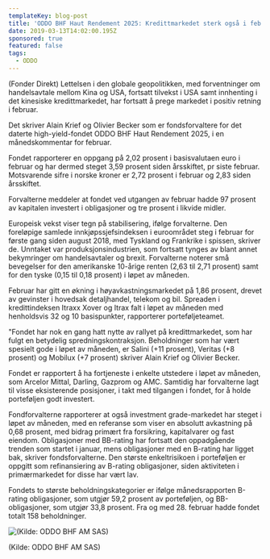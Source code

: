 ```yaml
---
templateKey: blog-post
title: 'ODDO BHF Haut Rendement 2025: Kredittmarkedet sterk også i feb'
date: 2019-03-13T14:02:00.195Z
sponsored: true
featured: false
tags:
  - ODDO
---
```

(Fonder Direkt) Lettelsen i den globale geopolitikken, med forventninger om handelsavtale mellom Kina og USA, fortsatt tilvekst i USA samt innhenting i det kinesiske kredittmarkedet, har fortsatt å prege markedet i positiv retning i februar.



Det skriver Alain Krief og Olivier Becker som er fondsforvaltere for det daterte high-yield-fondet ODDO BHF Haut Rendement 2025, i en månedskommentar for februar.



Fondet rapporterer en oppgang på 2,02 prosent i basisvalutaen euro i februar og har dermed steget 3,59 prosent siden årsskiftet, pr siste februar. Motsvarende sifre i norske kroner er 2,72 prosent i februar og 2,83 siden årsskiftet.



Forvalterne meddeler at fondet ved utgangen av februar hadde 97 prosent av kapitalen investert i obligasjoner og tre prosent i likvide midler.



Europeisk vekst viser tegn på stabilisering, ifølge forvalterne. Den foreløpige samlede innkjøpssjefsindeksen i euroområdet steg i februar for første gang siden august 2018, med Tyskland og Frankrike i spissen, skriver de. Unntaket var produksjonsindustrien, som fortsatt tynges av blant annet bekymringer om handelsavtaler og brexit. Forvalterne noterer små bevegelser for den amerikanske 10-årige renten (2,63 til 2,71 prosent) samt for den tyske (0,15 til 0,18 prosent) i løpet av måneden.



Februar har gitt en økning i høyavkastningsmarkedet på 1,86 prosent, drevet av gevinster i hovedsak detaljhandel, telekom og bil. Spreaden i kredittindeksen Itraxx Xover og Itrax falt i løpet av måneden med henholdsvis 32 og 10 basispunkter, rapporterer porteføljeteamet.



"Fondet har nok en gang hatt nytte av rallyet på kredittmarkedet, som har fulgt en betydelig spredningskontraksjon. Beholdninger som har vært spesielt gode i løpet av måneden, er Salini (+11 prosent), Veritas (+8 prosent) og Mobilux (+7 prosent) skriver Alain Krief og Olivier Becker.



Fondet er rapportert å ha fortjeneste i enkelte utstedere i løpet av måneden, som Arcelor Mittal, Darling, Gazprom og AMC. Samtidig har forvalterne lagt til visse eksisterende posisjoner, i takt med tilgangen i fondet, for å holde porteføljen godt investert.



Fondforvalterne rapporterer at også investment grade-markedet har steget i løpet av måneden, med en referanse som viser en absolutt avkastning på 0,68 prosent, med bidrag primært fra forsikring, kapitalvarer og fast eiendom. Obligasjoner med BB-rating har fortsatt den oppadgående trenden som startet i januar, mens obligasjoner med en B-rating har ligget bak, skriver fondsforvalterne. Den største enkeltrisikoen i porteføljen er oppgitt som refinansiering av B-rating obligasjoner, siden aktiviteten i primærmarkedet for disse har vært lav.



Fondets to største beholdningskategorier er ifølge månedsrapporten B-rating obligasjoner, som utgjør 59,2 prosent av porteføljen, og BB-obligasjoner, som utgjør 33,8 prosent. Fra og med 28. februar hadde fondet totalt 158 beholdninger.

![(Kilde: ODDO BHF AM SAS)](/img/180.png)

<span class="image-caption">(Kilde: ODDO BHF AM SAS)</span>
